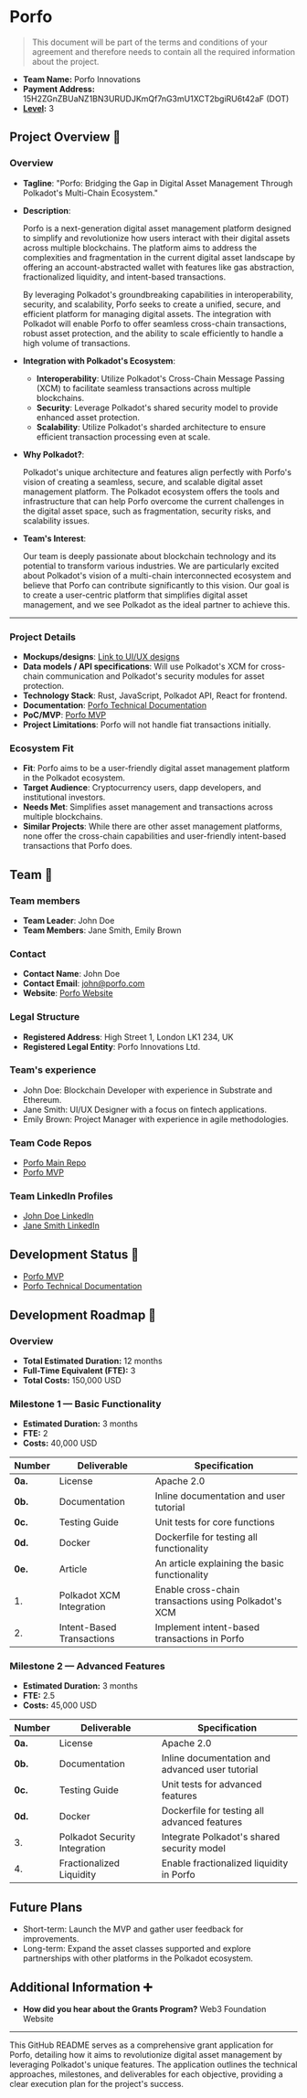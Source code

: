 # Porfo

> This document will be part of the terms and conditions of your agreement and therefore needs to contain all the required information about the project.

- **Team Name:** Porfo Innovations
- **Payment Address:** 15H2ZGnZBUaNZ1BN3URUDJKmQf7nG3mU1XCT2bgiRU6t42aF (DOT)
- **[Level](https://github.com/w3f/Grants-Program/tree/master#level_slider-levels):** 3



## Project Overview :page_facing_up:

### Overview

- **Tagline**: "Porfo: Bridging the Gap in Digital Asset Management Through Polkadot's Multi-Chain Ecosystem."
  
- **Description**: 

  Porfo is a next-generation digital asset management platform designed to simplify and revolutionize how users interact with their digital assets across multiple blockchains. The platform aims to address the complexities and fragmentation in the current digital asset landscape by offering an account-abstracted wallet with features like gas abstraction, fractionalized liquidity, and intent-based transactions. 

  By leveraging Polkadot's groundbreaking capabilities in interoperability, security, and scalability, Porfo seeks to create a unified, secure, and efficient platform for managing digital assets. The integration with Polkadot will enable Porfo to offer seamless cross-chain transactions, robust asset protection, and the ability to scale efficiently to handle a high volume of transactions.

- **Integration with Polkadot's Ecosystem**:

  - **Interoperability**: Utilize Polkadot's Cross-Chain Message Passing (XCM) to facilitate seamless transactions across multiple blockchains.
  - **Security**: Leverage Polkadot's shared security model to provide enhanced asset protection.
  - **Scalability**: Utilize Polkadot's sharded architecture to ensure efficient transaction processing even at scale.

- **Why Polkadot?**:

  Polkadot's unique architecture and features align perfectly with Porfo's vision of creating a seamless, secure, and scalable digital asset management platform. The Polkadot ecosystem offers the tools and infrastructure that can help Porfo overcome the current challenges in the digital asset space, such as fragmentation, security risks, and scalability issues.

- **Team's Interest**:

  Our team is deeply passionate about blockchain technology and its potential to transform various industries. We are particularly excited about Polkadot's vision of a multi-chain interconnected ecosystem and believe that Porfo can contribute significantly to this vision. Our goal is to create a user-centric platform that simplifies digital asset management, and we see Polkadot as the ideal partner to achieve this.

---

### Project Details

- **Mockups/designs**: [Link to UI/UX designs](#)
- **Data models / API specifications**: Will use Polkadot's XCM for cross-chain communication and Polkadot's security modules for asset protection.
- **Technology Stack**: Rust, JavaScript, Polkadot API, React for frontend.
- **Documentation**: [Porfo Technical Documentation](https://porfo.gitbook.io/v1/)
- **PoC/MVP**: [Porfo MVP](https://github.com/porfo/porfo-mvp)
- **Project Limitations**: Porfo will not handle fiat transactions initially.

### Ecosystem Fit

- **Fit**: Porfo aims to be a user-friendly digital asset management platform in the Polkadot ecosystem.
- **Target Audience**: Cryptocurrency users, dapp developers, and institutional investors.
- **Needs Met**: Simplifies asset management and transactions across multiple blockchains.
- **Similar Projects**: While there are other asset management platforms, none offer the cross-chain capabilities and user-friendly intent-based transactions that Porfo does.

## Team :busts_in_silhouette:

### Team members

- **Team Leader**: John Doe
- **Team Members**: Jane Smith, Emily Brown

### Contact

- **Contact Name**: John Doe
- **Contact Email**: john@porfo.com
- **Website**: [Porfo Website](https://porfo.com)

### Legal Structure

- **Registered Address**: High Street 1, London LK1 234, UK
- **Registered Legal Entity**: Porfo Innovations Ltd.

### Team's experience

- John Doe: Blockchain Developer with experience in Substrate and Ethereum.
- Jane Smith: UI/UX Designer with a focus on fintech applications.
- Emily Brown: Project Manager with experience in agile methodologies.

### Team Code Repos

- [Porfo Main Repo](https://github.com/porfo/porfo-main)
- [Porfo MVP](https://github.com/porfo/porfo-mvp)

### Team LinkedIn Profiles

- [John Doe LinkedIn](https://www.linkedin.com/johndoe)
- [Jane Smith LinkedIn](https://www.linkedin.com/janesmith)

## Development Status :open_book:

- [Porfo MVP](https://github.com/porfo/porfo-mvp)
- [Porfo Technical Documentation](https://porfo.gitbook.io/v1/)

## Development Roadmap :nut_and_bolt:

### Overview

- **Total Estimated Duration:** 12 months
- **Full-Time Equivalent (FTE):** 3
- **Total Costs:** 150,000 USD

### Milestone 1 — Basic Functionality

- **Estimated Duration:** 3 months
- **FTE:** 2
- **Costs:** 40,000 USD

| Number | Deliverable | Specification |
| ------ | ----------- | ------------- |
| **0a.** | License | Apache 2.0 |
| **0b.** | Documentation | Inline documentation and user tutorial |
| **0c.** | Testing Guide | Unit tests for core functions |
| **0d.** | Docker | Dockerfile for testing all functionality |
| **0e.** | Article | An article explaining the basic functionality |
| 1. | Polkadot XCM Integration | Enable cross-chain transactions using Polkadot's XCM |
| 2. | Intent-Based Transactions | Implement intent-based transactions in Porfo |

### Milestone 2 — Advanced Features

- **Estimated Duration:** 3 months
- **FTE:** 2.5
- **Costs:** 45,000 USD

| Number | Deliverable | Specification |
| ------ | ----------- | ------------- |
| **0a.** | License | Apache 2.0 |
| **0b.** | Documentation | Inline documentation and advanced user tutorial |
| **0c.** | Testing Guide | Unit tests for advanced features |
| **0d.** | Docker | Dockerfile for testing all advanced features |
| 3. | Polkadot Security Integration | Integrate Polkadot's shared security model |
| 4. | Fractionalized Liquidity | Enable fractionalized liquidity in Porfo |

## Future Plans

- Short-term: Launch the MVP and gather user feedback for improvements.
- Long-term: Expand the asset classes supported and explore partnerships with other platforms in the Polkadot ecosystem.

## Additional Information :heavy_plus_sign:

- **How did you hear about the Grants Program?** Web3 Foundation Website

---

This GitHub README serves as a comprehensive grant application for Porfo, detailing how it aims to revolutionize digital asset management by leveraging Polkadot's unique features. The application outlines the technical approaches, milestones, and deliverables for each objective, providing a clear execution plan for the project's success.
